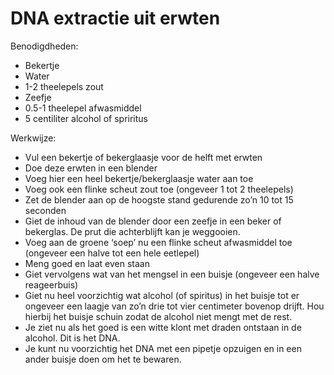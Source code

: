 # DNA extractie uit erwten

Benodigdheden:

 * Bekertje
 * Water
 * 1-2 theelepels zout
 * Zeefje
 * 0.5-1 theelepel afwasmiddel
 * 5 centiliter alcohol of spriritus

Werkwijze:

 * Vul een bekertje of bekerglaasje voor de helft met erwten
 * Doe deze erwten in een blender
 * Voeg hier een heel bekertje/bekerglaasje water aan toe
 * Voeg ook een flinke scheut zout toe (ongeveer 1 tot 2 theelepels)
 * Zet de blender aan op de hoogste stand gedurende zo’n 10 tot 15 seconden
 * Giet de inhoud van de blender door een zeefje in een beker of bekerglas. De prut die achterblijft kan je weggooien.
 * Voeg aan de groene ‘soep’ nu een flinke scheut afwasmiddel toe (ongeveer een halve tot een hele eetlepel)
 * Meng goed en laat even staan
 * Giet vervolgens wat van het mengsel in een buisje (ongeveer een halve reageerbuis)
 * Giet nu heel voorzichtig wat alcohol (of spiritus) in het buisje tot er ongeveer een laagje van zo’n drie tot vier centimeter bovenop drijft. Hou hierbij het buisje schuin zodat de alcohol niet mengt met de rest.
 * Je ziet nu als het goed is een witte klont met draden ontstaan in de alcohol. Dit is het DNA.
 * Je kunt nu voorzichtig het DNA met een pipetje opzuigen en in een ander buisje doen om het te bewaren.
